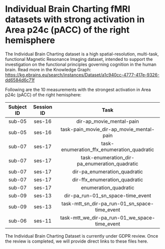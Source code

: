 # Individual Brain Charting fMRI datasets with strong activation in Area p24c (pACC) of the right hemisphere

The Individual Brain Charting dataset is a high spatial-resolution, multi-task, functional Magnetic Resonance Imaging dataset, intended to support the investigation on the functional principles governing cognition in the human brain.
Read more in the Knowledge Graph: https://kg.ebrains.eu/search/instances/Dataset/a1c940cc-4777-417e-9326-dd6584d6c71f

Following are the 10 measurements with the strongest activation in Area p24c (pACC) of the right hemisphere:

| Subject ID | Session ID | Task |
| :-: | :-: | :-: |
| sub-05 | ses-16 | dir-ap_movie_mental-pain|
| sub-05 | ses-16 | task-pain_movie_dir-ap_movie_mental-pain|
| sub-07 | ses-17 | task-enumeration_ffx_enumeration_quadratic|
| sub-07 | ses-17 | task-enumeration_dir-pa_enumeration_quadratic|
| sub-07 | ses-17 | dir-pa_enumeration_quadratic|
| sub-07 | ses-17 | dir-ffx_enumeration_quadratic|
| sub-07 | ses-17 | enumeration_quadratic|
| sub-09 | ses-13 | dir-pa_run-01_sn_space-time_event|
| sub-09 | ses-13 | task-mtt_sn_dir-pa_run-01_sn_space-time_event|
| sub-06 | ses-11 | task-mtt_we_dir-pa_run-01_we_space-time_event|


The Individual Brain Charting Dataset is currently under GDPR review. Once the review is completed, we will provide direct links to these files here.